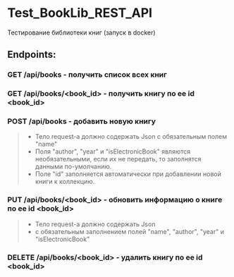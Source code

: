 # Test_BookLib_REST_API

Тестирование библиотеки книг (запуск в docker)

## Endpoints:

### GET /api/books - получить список всех книг
### GET /api/books/<book_id> - получить книгу по ее id <book_id>

### POST /api/books - добавить новую книгу

> - Тело request-а должно содержать Json с обязательным полем "name"
> - Поля "author", "year" и "isElectronicBook" являются необязательными, если их не передать, то заполнятся данными по-умолчанию. 
> - Поле "id" заполняется автоматически при добавлении новой книги к коллекцию.

### PUT /api/books/<book_id> - обновить информацию о книге по ее id <book_id>

> - Тело request-а должно содержать Json
> - с обязательным заполнением полей "name", "author", "year" и "isElectronicBook"

### DELETE /api/books/<book_id> - удалить книгу по ее id <book_id>
